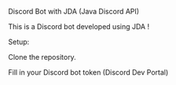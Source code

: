 Discord Bot with JDA (Java Discord API)

This is a Discord bot developed using JDA !

Setup:


Clone the repository.


Fill in your Discord bot token (Discord Dev Portal)
